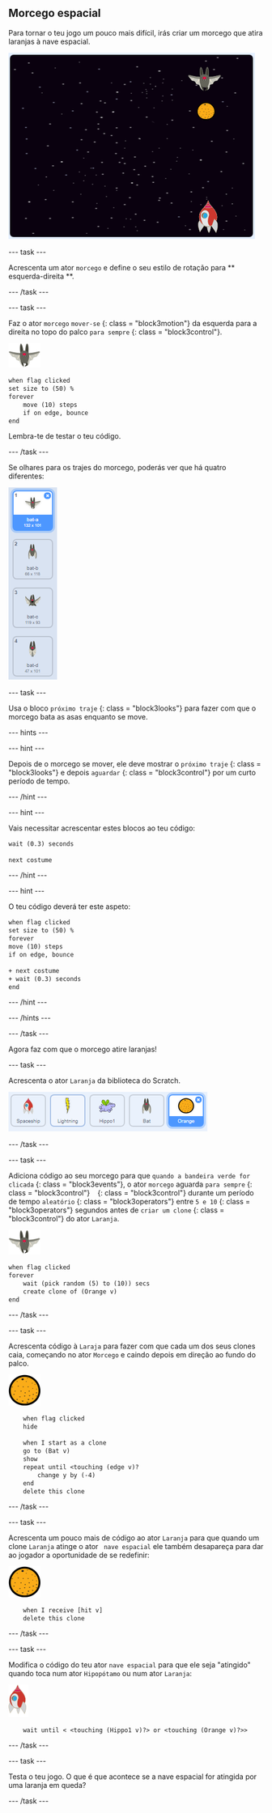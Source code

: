 ## Morcego espacial

Para tornar o teu jogo um pouco mais difícil, irás criar um morcego que atira laranjas à nave espacial.

![um morcego a atirar uma laranja à nave espacial](images/bat-oranges.png)

\--- task \---

Acrescenta um ator ` morcego ` e define o seu estilo de rotação para ** esquerda-direita **.

\--- /task \---

\--- task \---

Faz o ator ` morcego ` ` mover-se ` {: class = "block3motion"} da esquerda para a direita no topo do palco ` para sempre ` {: class = "block3control"}.

![ator morcego](images/bat-sprite.png)

```blocks3
when flag clicked
set size to (50) %
forever
    move (10) steps
    if on edge, bounce
end
```

Lembra-te de testar o teu código.

\--- /task \---

Se olhares para os trajes do morcego, poderás ver que há quatro diferentes:

![captura de ecrã](images/invaders-bat-costume.png)

\--- task \---

Usa o bloco ` próximo traje ` {: class = "block3looks"} para fazer com que o morcego bata as asas enquanto se move.

\--- hints \---

\--- hint \---

Depois de o morcego se mover, ele deve mostrar o ` próximo traje ` {: class = "block3looks"} e depois ` aguardar ` {: class = "block3control"} por um curto período de tempo.

\--- /hint \---

\--- hint \---

Vais necessitar acrescentar estes blocos ao teu código:

```blocks3
wait (0.3) seconds

next costume
```

\--- /hint \---

\--- hint \---

O teu código deverá ter este aspeto:

```blocks3
when flag clicked
set size to (50) %
forever
move (10) steps
if on edge, bounce

+ next costume
+ wait (0.3) seconds
end
```

\--- /hint \---

\--- /hints \---

\--- /task \---

Agora faz com que o morcego atire laranjas!

\--- task \---

Acrescenta o ator ` Laranja ` da biblioteca do Scratch.

![captura de ecrã](images/invaders-orange.png)

\--- /task \---

\--- task \---

Adiciona código ao seu morcego para que ` quando a bandeira verde for clicada ` {: class = "block3events"}, o ator ` morcego ` aguarda ` para sempre ` {: class = "block3control"} ` ` {: class = "block3control"} durante um período de tempo ` aleatório ` {: class = "block3operators"} entre ` 5 e 10 ` {: class = "block3operators"} segundos antes de ` criar um clone ` {: class = "block3control"} do ator ` Laranja `.

![ator morcego](images/bat-sprite.png)

```blocks3
when flag clicked
forever
    wait (pick random (5) to (10)) secs
    create clone of (Orange v)
end
```

\--- /task \---

\--- task \---

Acrescenta código à ` Laraja ` para fazer com que cada um dos seus clones caia, começando no ator ` Morcego ` e caindo depois em direção ao fundo do palco.

![ator laranja](images/orange-sprite.png)

```blocks3
    when flag clicked
    hide

    when I start as a clone
    go to (Bat v)
    show
    repeat until <touching (edge v)?
        change y by (-4)
    end
    delete this clone
```

\--- /task \---

\--- task \---

Acrescenta um pouco mais de código ao ator ` Laranja ` para que quando um clone ` Laranja ` atinge o ator ` nave espacial` ele também desapareça para dar ao jogador a oportunidade de se redefinir:

![ator laranja](images/orange-sprite.png)

```blocks3
    when I receive [hit v]
    delete this clone
```

\--- /task \---

\--- task \---

Modifica o código do teu ator ` nave espacial ` para que ele seja "atingido" quando toca num ator ` Hipopótamo ` ou num ator ` Laranja `:

![ator Foguetão](images/rocket-sprite.png)

```blocks3
    wait until < <touching (Hippo1 v)?> or <touching (Orange v)?>>
```

\--- /task \---

\--- task \---

Testa o teu jogo. O que é que acontece se a nave espacial for atingida por uma laranja em queda?

\--- /task \---